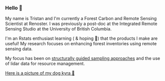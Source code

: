 ### Hello 🙂

My name is Tristan and I'm currently a Forest Carbon and Remote Sensing Scientist at Renoster. I was previously a post-doc at the Integrated Remote Sensing Studio at the University of British Columbia.

I'm an Rstats enthusiast learning ( & hoping 🙏) that the products I make are useful! My research focuses on enhancing forest inventories using remote sensing data. 

My focus has been on [structurally guided sampling approaches](https://github.com/tgoodbody/sgsR) and the use of lidar data for resource management.

[Here is a picture of my dog kyra 🐶](https://imgur.com/a/xHC7iaM)
